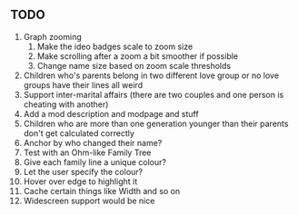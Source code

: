﻿## TODO
1. Graph zooming
   1. Make the ideo badges scale to zoom size
   2. Make scrolling after a zoom a bit smoother if possible
   3. Change name size based on zoom scale thresholds
2. Children who's parents belong in two different love group or no love groups have their lines all weird
3. Support inter-marital affairs (there are two couples and one person is cheating with another)
4. Add a mod description and modpage and stuff
5. Children who are more than one generation younger than their parents don't get calculated correctly
6. Anchor by who changed their name?
7. Test with an Ohm-like Family Tree
8. Give each family line a unique colour?
9. Let the user specify the colour?
10. Hover over edge to highlight it
11. Cache certain things like Width and so on
12. Widescreen support would be nice
